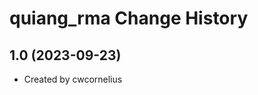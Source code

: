 quiang_rma Change History
====================

1.0 (2023-09-23)
----------------
* Created by cwcornelius
